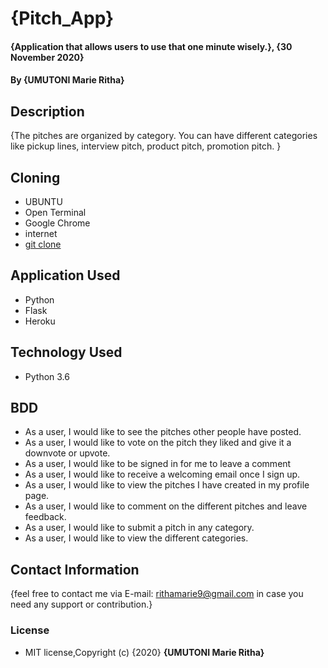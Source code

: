 # {Pitch_App}

#### {Application that allows users to use that one minute wisely.}, {30 November 2020}
#### By **{UMUTONI Marie Ritha}**

## Description

{The pitches are organized by category. You can have different categories like pickup lines, interview pitch, product pitch, promotion pitch. }

## Cloning

* UBUNTU
* Open Terminal
* Google Chrome
* internet
* [git clone](https://github.com/UMUTONIRitha/Pitch-App.git)

## Application Used

* Python
* Flask
* Heroku

## Technology Used

* Python 3.6

## BDD

* As a user, I would like to see the pitches other people have posted.
* As a user, I would like to vote on the pitch they liked and give it a downvote or upvote.
* As a user, I would like to be signed in for me to leave a comment
* As a user, I would like to receive a welcoming email once I sign up.
* As a user, I would like to view the pitches I have created in my profile page.
* As a user, I would like to comment on the different pitches and leave feedback.
* As a user, I would like to submit a pitch in any category.
* As a user, I would like to view the different categories.


## Contact Information

{feel free to contact me via E-mail: rithamarie9@gmail.com in case you need any support or contribution.}

### License

* MIT license,Copyright (c) {2020} **{UMUTONI Marie Ritha}**